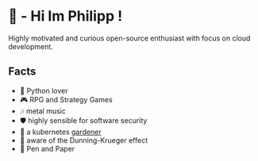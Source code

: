 # 👋 - Hi Im Philipp !

Highly motivated and curious open-source enthusiast with focus on cloud development.

## Facts
- 🐍 Python lover
- 🎮 RPG and Strategy Games
- 🎶 metal music
- 🛡️ highly sensible for software security
- 🏡 a kubernetes [gardener](https://github.com/gardener)
- 📖 aware of the Dunning-Krueger effect
- 📝 Pen and Paper
